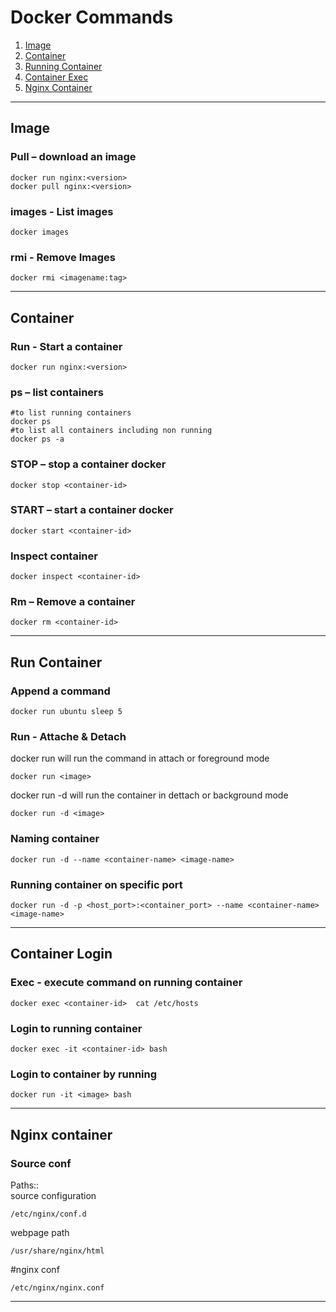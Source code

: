# Docker Commands  
1. [ Image ](#image)
2. [ Container ](#container)
3. [ Running Container ](#run)
4. [ Container Exec ](#exec)
5. [ Nginx Container ](#nginx)

---  
<a name="image"></a>
## Image  

### Pull – download an image  
```
docker run nginx:<version>   
docker pull nginx:<version>   
```

### images - List images  
```
docker images
```  

### rmi - Remove Images  
```
docker rmi <imagename:tag>
```  

---  
<a name="container"></a>
## Container  

### Run - Start a container  
```
docker run nginx:<version>
```  

### ps – list containers  
```
#to list running containers  
docker ps  
#to list all containers including non running  
docker ps -a
```  

### STOP – stop a container docker  
```
docker stop <container-id> 
```  

### START – start a container docker  
```
docker start <container-id> 
```  

### Inspect container  
```
docker inspect <container-id>
```

### Rm – Remove a container  
```
docker rm <container-id>
```
---
<a name="run"></a>
## Run Container
### Append a command  
```
docker run ubuntu sleep 5
```  

### Run - Attache & Detach  
docker run will run the command in attach or foreground mode  
```
docker run <image> 
```

docker run -d will run the container in dettach or background mode  
```
docker run -d <image>
```

### Naming container
```
docker run -d --name <container-name> <image-name>  
```

### Running container on specific port  
```
docker run -d -p <host_port>:<container_port> --name <container-name> <image-name>  
```

---  

<a name="exec"></a>
## Container Login  

### Exec - execute command on running container  
```
docker exec <container-id>  cat /etc/hosts  
```  

### Login to running container  
```
docker exec -it <container-id> bash  
```  

### Login to container  by running  
```
docker run -it <image> bash  
```

---  

<a name="nginx"></a>
## Nginx  container

### Source conf  
Paths::  
source configuration  
```
/etc/nginx/conf.d  
```
webpage path  
```
/usr/share/nginx/html  
```


#nginx conf  
```
/etc/nginx/nginx.conf  
```

---
